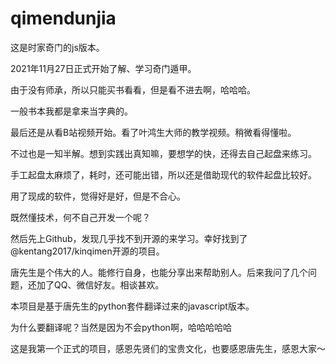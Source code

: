 # qimendunjia
这是时家奇门的js版本。

2021年11月27日正式开始了解、学习奇门遁甲。

由于没有师承，所以只能买书看看，但是看不进去啊，哈哈哈。

一般书本我都是拿来当字典的。

最后还是从看B站视频开始。看了叶鸿生大师的教学视频。稍微看得懂啦。

不过也是一知半解。想到实践出真知嘛，要想学的快，还得去自己起盘来练习。

手工起盘太麻烦了，耗时，还可能出错，所以还是借助现代的软件起盘比较好。

用了现成的软件，觉得好是好，但是不合心。

既然懂技术，何不自己开发一个呢？

然后先上Github，发现几乎找不到开源的来学习。幸好找到了@kentang2017/kinqimen开源的项目。

唐先生是个伟大的人。能修行自身，也能分享出来帮助别人。后来我问了几个问题，还加了QQ、微信好友。相谈甚欢。

本项目是基于唐先生的python套件翻译过来的javascript版本。

为什么要翻译呢？当然是因为不会python啊，哈哈哈哈哈

这是我第一个正式的项目，感恩先贤们的宝贵文化，也要感恩唐先生，感恩大家～
